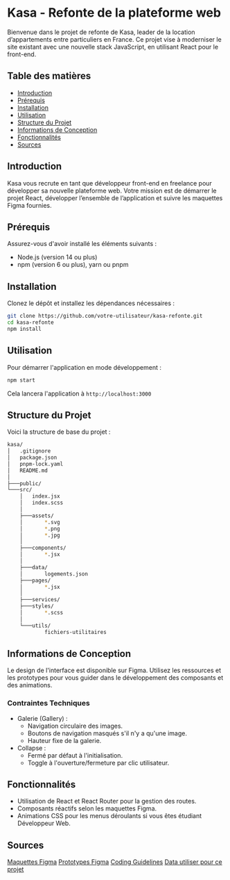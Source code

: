 # Kasa - Refonte de la plateforme web

Bienvenue dans le projet de refonte de Kasa, leader de la location d’appartements entre particuliers en France. Ce projet vise à moderniser le site existant avec une nouvelle stack JavaScript, en utilisant React pour le front-end.

## Table des matières

- [Introduction](#introduction)
- [Prérequis](#prérequis)
- [Installation](#installation)
- [Utilisation](#utilisation)
- [Structure du Projet](#structure-du-projet)
- [Informations de Conception](#informations-de-conception)
- [Fonctionnalités](#fonctionnalités)
- [Sources](#sources)

## Introduction

Kasa vous recrute en tant que développeur front-end en freelance pour développer sa nouvelle plateforme web. Votre mission est de démarrer le projet React, développer l’ensemble de l’application et suivre les maquettes Figma fournies.

## Prérequis

Assurez-vous d'avoir installé les éléments suivants :

- Node.js (version 14 ou plus)
- npm (version 6 ou plus), yarn ou pnpm

## Installation

Clonez le dépôt et installez les dépendances nécessaires :

```bash
git clone https://github.com/votre-utilisateur/kasa-refonte.git
cd kasa-refonte
npm install
```

## Utilisation

Pour démarrer l'application en mode développement :

```bash
npm start
```

Cela lancera l'application à `http://localhost:3000`

## Structure du Projet

Voici la structure de base du projet :

```bash
kasa/
│   .gitignore
│   package.json
│   pnpm-lock.yaml
│   README.md
│
├───public/
└───src/
    │   index.jsx
    │   index.scss
    │
    ├───assets/
    │       *.svg
    │       *.png
    │       *.jpg
    │
    ├───components/
    │       *.jsx
    │
    ├───data/
    │       logements.json
    ├───pages/
    │       *.jsx
    │
    ├───services/
    ├───styles/
    │       *.scss
    │
    └───utils/
            fichiers-utilitaires
```

## Informations de Conception

Le design de l'interface est disponible sur Figma. Utilisez les ressources et les prototypes pour vous guider dans le développement des composants et des animations.

### Contraintes Techniques

- Galerie (Gallery) :
  - Navigation circulaire des images.
  - Boutons de navigation masqués s'il n'y a qu'une image.
  - Hauteur fixe de la galerie.
- Collapse :
  - Fermé par défaut à l'initialisation.
  - Toggle à l'ouverture/fermeture par clic utilisateur.

## Fonctionnalités

- Utilisation de React et React Router pour la gestion des routes.
- Composants réactifs selon les maquettes Figma.
- Animations CSS pour les menus déroulants si vous êtes étudiant Développeur Web.

## Sources

[Maquettes Figma](https://www.figma.com/file/2BZEoBhyxt5IwZgRn0wGsL/Kasa_FR?type=design&node-id=0-1&mode=design&t=1KgUwWWFtuAVbsJ5-0)
[Prototypes Figma](https://www.figma.com/proto/2BZEoBhyxt5IwZgRn0wGsL/Kasa_FR?type=design&node-id=3-0&t=x8RBKuR4UiE3hhBW-0&scaling=scale-down&page-id=0%3A1&starting-point-node-id=3%3A0&show-proto-sidebar=1)
[Coding Guidelines](https://course.oc-static.com/projects/D%C3%A9veloppeur+Web/IW_P8+React+Kasa/Kasa+coding+guidelines+-+IW+-+DW.pdf)
[Data utiliser pour ce projet](https://s3-eu-west-1.amazonaws.com/course.oc-static.com/projects/Front-End+V2/P9+React+1/logements.json)
